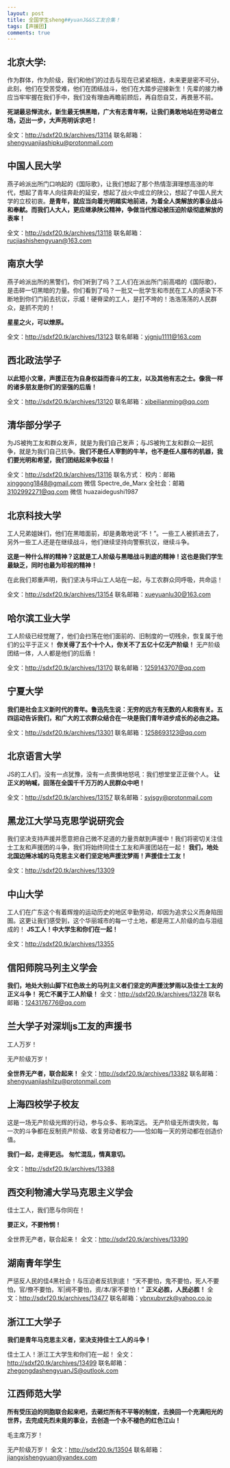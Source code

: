 ```yaml
---
layout: post
title: 全国学生sheng##yuanJ&&S工友合集！
tags: [声援团]
comments: true
---
```


北京大学:
-----

作为群体，作为阶级，我们和他们的过去与现在已紧紧相连，未来更是密不可分。此刻，他们在受苦受难，他们在团结战斗，他们在大踏步迎接新生！先辈的接力棒应当牢牢握在我们手中，我们没有理由再瞻前顾后，再自怨自艾，再畏葸不前。

**死湖最忌惮流水，新生最无惧黑暗，广大有志青年啊，让我们勇敢地站在劳动者立场，迈出一步，大声亮明诉求吧！**

全文：<a href='http://sdxf20.tk/archives/13114'>http://sdxf20.tk/archives/13114</a>
联名邮箱：shengyuanjiashipku@protonmail.com

中国人民大学
------

燕子岭派出所门口响起的《国际歌》，让我们想起了那个热情澎湃理想高涨的年代，想起了青年人向往奔赴的延安，想起了战火中成立的陕公，想起了中国人民大学的立校初衷。**是青年，就应当向着光明踏实地前进，为着全人类解放的事业战斗和奉献。而我们人大人，更应继承陕公精神，争做当代推动被压迫阶级彻底解放的表率！**

全文：<a href='http://sdxf20.tk/archives/13118'>http://sdxf20.tk/archives/13118</a>
联名邮箱：rucjiashishengyuan@163.com

南京大学
----

燕子岭派出所的黑警们，你们听到了吗？工人们在派出所门前高唱的《国际歌》，是击碎一切黑暗的力量。你们看到了吗？一批又一批学生和市民在工人的感染下不断地到你们门前去抗议，示威！硬脊梁的工人，是打不垮的！浩浩荡荡的人民群众，是抓不完的！

**星星之火，可以燎原。**


全文：<a href='http://sdxf20.tk/archives/13123'>http://sdxf20.tk/archives/13123</a>
联名邮箱：yjgnju1111@163.com

西北政法学子
------

**以此短小文章，声援正在为自身权益而奋斗的工友，以及其他有志之士。像我一样的诸多朋友是你们的坚强的后盾！**

全文：<a href='http://sdxf20.tk/archives/13120'>http://sdxf20.tk/archives/13120</a>
联名邮箱：xibeilianming@qq.com

清华部分学子
----

为JS被拘工友和群众发声，就是为我们自己发声；与JS被拘工友和群众一起抗争，就是为我们自己抗争。**我们不是任人宰割的牛羊，也不是任人摆布的机器，我们要光明和希望，我们团结起来争权益！**

全文：<a href='http://sdxf20.tk/archives/13116'>http://sdxf20.tk/archives/13116</a>
联名方式：
    校内：邮箱 xinggong1848@gmail.com 微信 Spectre_de_Marx
    全社会：邮箱 3102992271@qq.com 微信 huazaidegushi1987

北京科技大学
------

工人兄弟姐妹们，他们在黑暗面前，却是勇敢地说“不！”。一些工人被抓进去了，另外一些工人还是在继续战斗，他们继续坚持向警察抗议，继续斗争。

**这是一种什么样的精神？这就是工人阶级与黑暗战斗到底的精神！这也是我们学生最缺乏，同时也最为珍视的精神！**


在此我们郑重声明，我们坚决与坪山工人站在一起，与工农群众同呼吸，共命运！

全文：<a href='http://sdxf20.tk/archives/13154'>http://sdxf20.tk/archives/13154</a>
联名邮箱：xueyuanlu30@163.com

哈尔滨工业大学
-------

工人阶级已经觉醒了，他们会扫荡在他们面前的、旧制度的一切残余，恢复属于他们的公平于正义！
**你关得了五个十个人，你关不了五亿十亿无产阶级！**
无产阶级团结一体，人人都是他们的后盾！

全文：<a href='http://sdxf20.tk/archives/13170'>http://sdxf20.tk/archives/13170</a>
联名邮箱：1259143707@qq.com

宁夏大学
----

**我们是社会主义新时代的青年。鲁迅先生说：无穷的远方有无数的人和我有关。五四运动告诉我们，和广大的工农群众结合在一块是我们青年进步成长的必由之路。**

全文：<a href='http://sdxf20.tk/archives/13301'>http://sdxf20.tk/archives/13301</a>
联名邮箱：1258693123@qq.com

北京语言大学
------

JS的工人们，没有一点犹豫，没有一点畏惧地怒吼：我们想堂堂正正做个人。
**让正义的呐喊，回荡在全国千千万万的人民群众中吧！**

全文：<a href='http://sdxf20.tk/archives/13157'>http://sdxf20.tk/archives/13157</a>
联名邮箱：syjsgy@protonmail.com

黑龙江大学马克思学说研究会
-------------

我们坚决支持声援并愿意把自己微不足道的力量贡献到声援中！我们将密切关注佳士工友和声援团的斗争，我们将始终同佳士工友和声援团站在一起！
**我们，地处北国边陲冰城的马克思主义者们坚定地声援沈梦雨！声援佳士工友！**

全文：<a href='http://sdxf20.tk/archives/13309'>http://sdxf20.tk/archives/13309</a>

中山大学
----

工人们在广东这个有着辉煌的运动历史的地区辛勤劳动，却因为追求公义而身陷囹圄。这更让我们感受到，这个华丽城市的每一寸土地，都是用工人阶级的血与泪组成的！
**JS工人！中大学生和你们在一起！**

全文：<a href='http://sdxf20.tk/archives/13355'>http://sdxf20.tk/archives/13355</a>

信阳师院马列主义学会
----------

**我们，地处大别山脚下红色故土的马列主义者们坚定的声援沈梦雨以及佳士工友的正义斗争！
死亡不属于工人阶级！**
全文：<a href='http://sdxf20.tk/archives/13278'>http://sdxf20.tk/archives/13278</a>
联名邮箱：1243176776@qq.com

兰大学子对深圳js工友的声援书
---------------

工人万岁！

无产阶级万岁！

**全世界无产者，联合起来！**
全文：<a href='http://sdxf20.tk/archives/13382'>http://sdxf20.tk/archives/13382</a>
联名邮箱：shengyuanjiashilzu@protonmail.com

上海四校学子校友
--------

这是一场无产阶级光辉的行动，参与众多、影响深远。
无产阶级无所谓失败，每一次的斗争都在反制资产阶级、收复劳动者权力——恰如每一天的劳动都在创造价值。

**我们一起，走得更远。**
**匆忙混乱，情真意切。**

全文：<a href='http://sdxf20.tk/archives/13388'>http://sdxf20.tk/archives/13388</a>

西交利物浦大学马克思主义学会
--------------

佳士工人，我们愿与你同在！

**要正义，不要怜悯！**

全世界无产者，联合起来！
全文：<a href='http://sdxf20.tk/archives/13390'>http://sdxf20.tk/archives/13390</a>

湖南青年学生
------

严惩反人民的佳4黑社会！与压迫者反抗到底！
“天不要怕，鬼不要怕，死人不要怕，官/僚不要怕，军|阀不要怕，资/本/家不要怕！”
**正义必胜，人民必胜！**
全文：<a href='http://sdxf20.tk/archives/13477'>http://sdxf20.tk/archives/13477</a>
联名邮箱：ybnxubvrzk@yahoo.co.jp

浙江工大学子
------

**我们是青年马克思主义者，坚决支持佳士工人的斗争！**

佳士工人！浙江工大学生和你们在一起！
全文：<a href='http://sdxf20.tk/archives/13499'>http://sdxf20.tk/archives/13499</a>
联名邮箱：zhegongdashengyuanJS@outlook.com

江西师范大学
------

**所有受压迫的同胞联合起来吧，去砸烂所有不平等的制度，去换回一个充满阳光的世界，去完成先烈未竟的事业，去创造一个永不褪色的红色江山！**

毛主席万岁！

无产阶级万岁！
全文：<a href='http://sdxf20.tk/13504'>http://sdxf20.tk/13504</a>
联名邮箱：jiangxishengyuan@yandex.com
